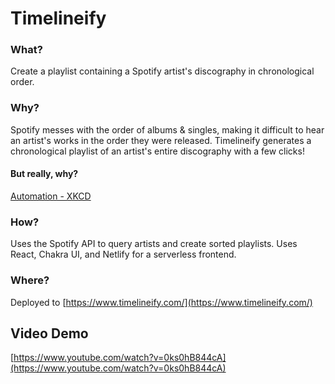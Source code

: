 # Timelineify
### What?
Create a playlist containing a Spotify artist's discography in chronological order.

### Why?
Spotify messes with the order of albums & singles, making it difficult to hear an artist's works in the order they were released. Timelineify generates a chronological playlist of an artist's entire discography with a few clicks!

#### But really, why?
[Automation - XKCD](https://xkcd.com/1319/)

### How? 
Uses the Spotify API to query artists and create sorted playlists. Uses React, Chakra UI, and Netlify for a serverless frontend.

### Where?

Deployed to [https://www.timelineify.com/](https://www.timelineify.com/)

## Video Demo
[https://www.youtube.com/watch?v=0ks0hB844cA](https://www.youtube.com/watch?v=0ks0hB844cA)
